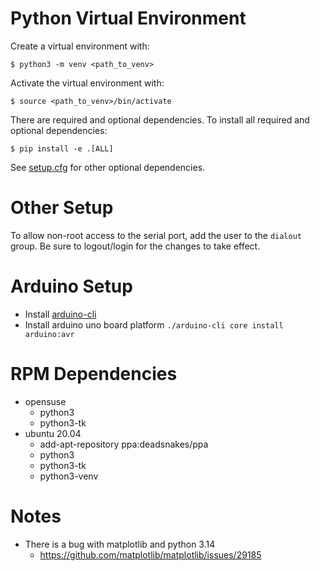 Python Virtual Environment
==========================
Create a virtual environment with:

```
$ python3 -m venv <path_to_venv>
```

Activate the virtual environment with:

```
$ source <path_to_venv>/bin/activate
```

There are required and optional dependencies. To install all required and optional dependencies:
```
$ pip install -e .[ALL]
```

See [setup.cfg](setup.cfg) for other optional dependencies.

Other Setup
===========
To allow non-root access to the serial port, add the user to the `dialout` group. Be sure to 
logout/login for the changes to take effect.

Arduino Setup
=============
- Install [arduino-cli](https://arduino.github.io/arduino-cli/1.1/installation/)
- Install arduino uno board platform `./arduino-cli core install arduino:avr`

RPM Dependencies
================
- opensuse
  - python3<xx>
  - python3<xx>-tk
- ubuntu 20.04
  - add-apt-repository ppa:deadsnakes/ppa 
  - python3<xx>
  - python3<xx>-tk
  - python3<xx>-venv

Notes
=====
- There is a bug with matplotlib and python 3.14
  - https://github.com/matplotlib/matplotlib/issues/29185